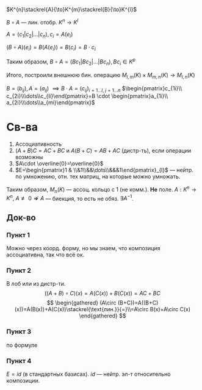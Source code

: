 $K^{n}\stackrel{A}{\to}K^{m}\stackrel{B}{\to}K^{l}$

$B\circ A$ — лин. отобр. $K^{n}\to K^{l}$

$A=(c_{1}|c_{2}|\dots|c_{n}), c_{i}=A(e_{i})$

$(B\circ A)(e_{i})=B(A(e_{i}))=B(c_{i})=B\cdot c_{i}$

Таким образом, $B\circ A = (Bc_{1}|Bc_{2}|\dots |Bc_{n}), Bc_{i} \in K^{p}$

Итого, построили внешнюю бин. операцию $M_{l,m}(K)\times M_{m, n}(K)\to M_{l, n}(K)$

$B=(b_{ij}), A=(a_{ij})$ $\implies B\cdot A = (c_{ij})_{i=1\dots l,\ j=1\dots n}$
$\begin{pmatrix}c_{1i}\\ c_{2i}\\\dots\\c_{li}\end{pmatrix}=B \cdot \begin{pmatrix}a_{1i}\\ a_{2i}\\\dots\\a_{mi}\end{pmatrix}$

# Св-ва

1. Ассоциативность
2. $(A+B)C=AC+BC$  и $A(B+C)=AB+AC$ (дистр-ть), если операции возможны
3. $A\cdot \overline{0}=\overline{0}$
4. $E=\begin{pmatrix}1 & \\&1\\&&\dots\\&&&1\end{pmatrix}_{l}$ — нейтр. по умножению, отн. тех матриц, на которые можно умножать.

Таким образом, $M_{n}(K)$ — ассоц. кольцо с 1 (не комм.). **Не** поле. $A:K^{n}\to K^{n},\ A\not\equiv 0\not\Rightarrow A$ — биекция, то есть не обяз. $\exists A^{-1}$.
## Док-во

### Пункт 1

Можно через коорд. форму, но мы знаем, что композиция ассоциативна, так что всё ок.
### Пункт 2

В лоб или из дистр-ти.
$$
((A+B)\circ C)(x)=A(C(x))+B(C(x))=AC+BC
$$
$$
\begin{gathered}
(A\circ (B+C))=A((B+C)(x))=A(B(x))+A(C(x))\stackrel{\text{лин.}}{=}\\=A\circ B(x)+A\circ C(x)
\end{gathered}
$$
### Пункт 3

по формуле
### Пункт 4

$E = id$ (в стандартных базисах). $id$ — нейтр. эл-т относительно композиции.